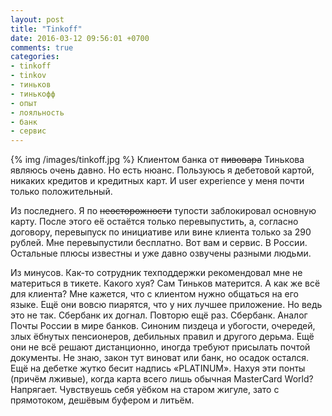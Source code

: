 ```yaml
---
layout: post
title: "Tinkoff"
date: 2016-03-12 09:56:01 +0700
comments: true
categories:
- tinkoff
- tinkov
- тиньков
- тинькофф
- опыт
- лояльность
- банк
- сервис
---
```

{% img /images/tinkoff.jpg %}
Клиентом банка от <del>пивовара</del> Тинькова являюсь очень давно. Но есть нюанс. Пользуюсь я дебетовой картой, никаких кредитов и кредитных карт. И user experience у меня почти только положительный.

Из последнего. Я по <del>неосторожности</del> тупости заблокировал основную карту. После этого её остаётся только перевыпустить, а, согласно договору, перевыпуск по инициативе или вине клиента только за 290 рублей. Мне перевыпустили бесплатно. Вот вам и сервис. В России. Остальные плюсы известны и уже давно озвучены разными людьми.

Из минусов. Как-то сотрудник техподдержки рекомендовал мне не материться в тикете. Какого хуя? Сам Тиньков матерится. А как же всё для клиента? Мне кажется, что с клиентом нужно общаться на его языке. Ещё они вовсю пиарятся, что у них лучшее приложение. Но ведь это не так. Сбербанк их догнал. Повторю ещё раз. Сбербанк. Аналог Почты России в мире банков. Синоним пиздеца и убогости, очередей, злых ёбнутых пенсионеров, дебильных правил и другого дерьма. Ещё они не всё решают дистанционно, иногда требуют присылать почтой документы. Не знаю, закон тут виноват или банк, но осадок остался. Ещё на дебетке жутко бесит надпись «PLATINUM». Нахуя эти понты (причём лживые), когда карта всего лишь обычная MasterCard World? Напрягает. Чувствуешь себя уёбком на старом жигуле, зато с прямотоком, дешёвым буфером и литьём.